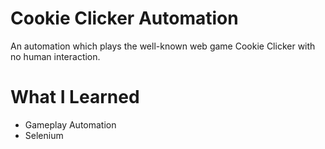 # Cookie Clicker Automation
An automation which plays the well-known web game Cookie Clicker with no human interaction.

# What I Learned
* Gameplay Automation
* Selenium
